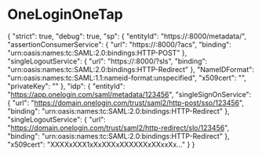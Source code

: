 # OneLoginOneTap
{
    "strict": true,
    "debug": true,
    "sp": {
        "entityId": "https://<domain>:8000/metadata/",
        "assertionConsumerService": {
            "url": "https://<domain>:8000/?acs",
            "binding": "urn:oasis:names:tc:SAML:2.0:bindings:HTTP-POST"
        },
        "singleLogoutService": {
            "url": "https://<domain>:8000/?sls",
            "binding": "urn:oasis:names:tc:SAML:2.0:bindings:HTTP-Redirect"
        },
        "NameIDFormat": "urn:oasis:names:tc:SAML:1.1:nameid-format:unspecified",
        "x509cert": "",
        "privateKey": ""
    },
	"idp": {
		"entityId": "https://app.onelogin.com/saml/metadata/123456",
		"singleSignOnService": {
			"url": "https://domain.onelogin.com/trust/saml2/http-post/sso/123456",
			"binding": "urn:oasis:names:tc:SAML:2.0:bindings:HTTP-Redirect"
		},
		"singleLogoutService": {
			"url": "https://domain.onelogin.com/trust/saml2/http-redirect/slo/123456",
			"binding": "urn:oasis:names:tc:SAML:2.0:bindings:HTTP-Redirect"
		},
		"x509cert": "XXXXxXXX1xXxXXXxXXXXXXxXXxxXx..."
	}
}